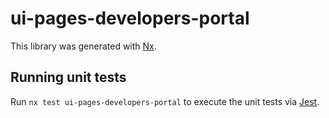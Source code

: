 # ui-pages-developers-portal

This library was generated with [Nx](https://nx.dev).

## Running unit tests

Run `nx test ui-pages-developers-portal` to execute the unit tests via [Jest](https://jestjs.io).
